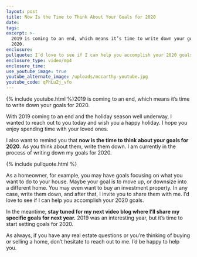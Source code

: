 ```yaml
---
layout: post
title: Now Is the Time to Think About Your Goals for 2020
date:
tags:
excerpt: >-
  2019 is coming to an end, which means it’s time to write down your goals for
  2020.
enclosure:
pullquote: I’d love to see if I can help you accomplish your 2020 goals.
enclosure_type: video/mp4
enclosure_time:
use_youtube_image: true
youtube_alternate_image: /uploads/mccarthy-youtube.jpg
youtube_code: qPhLu2j_vfo
---
```


{% include youtube.html %}2019 is coming to an end, which means it’s time to write down your goals for 2020.&nbsp;

With 2019 coming to an end and the holiday season well underway, I wanted to reach out to you today and wish you a happy holiday. I hope you enjoy spending time with your loved ones.&nbsp;

I also want to remind you that **now is the time to think about your goals for 2020.** As you think about them, write them down. I am currently in the process of writing down my goals for 2020.&nbsp;

{% include pullquote.html %}

As a homeowner, for example, you may have goals focusing on what you want to do to your house. Maybe your goal is to move up, or downsize into a different home. You may even want to buy an investment property. In any case, write them down, and after that, I invite you to share them with me. I’d love to see if I can help you accomplish your 2020 goals.&nbsp;

In the meantime, **stay tuned for my next video blog where I’ll share my specific goals for next year.** 2019 was an interesting year, but it’s time to start setting goals for 2020.&nbsp;

As always, if you have any real estate questions or you’re thinking of buying or selling a home, don’t hesitate to reach out to me. I’d be happy to help you.&nbsp;